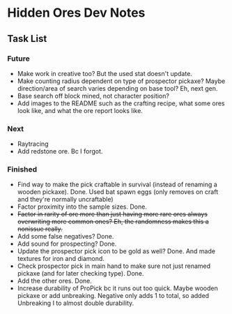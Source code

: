 # Hidden Ores Dev Notes
## Task List
### Future
* Make work in creative too? But the used stat doesn't update.
* Make counting radius dependent on type of prospector pickaxe? Maybe direction/area of search varies depending on base tool? Eh, next gen.
* Base search off block mined, not character position?
* Add images to the README such as the crafting recipe, what some ores look like, and what the ore report looks like.

### Next
* Raytracing
* Add redstone ore. Bc I forgot.

### Finished
* Find way to make the pick craftable in survival (instead of renaming a wooden pickaxe). Done. Used bat spawn eggs (only removes on craft and they're normally uncraftable)
* Factor proximity into the sample sizes. Done.
* ~~Factor in rarity of ore more than just having more rare ores always overwriting more common ones? Eh, the randomness makes this a nonissue really.~~
* Add some false negatives? Done.
* Add sound for prospecting? Done.
* Update the prospector pick icon to be gold as well? Done. And made textures for iron and diamond.
* Check prospector pick in main hand to make sure not just renamed pickaxe (and for later checking type). Done.
* Add the other ores. Done.
* Increase durability of ProPick bc it runs out too quick. Maybe wooden pickaxe or add unbreaking. Negative only adds 1 to total, so added Unbreaking I to almost double durability.